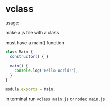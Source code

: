# vclass

usage:

make a js file with a class

must have a main() function
```js
class Main {
  constructor() { }
   
  main() {
    console.log('Hello World!');
  }
}

module.exports = Main;
```
in terminal run `vclass main.js` or `nodec main.js`
